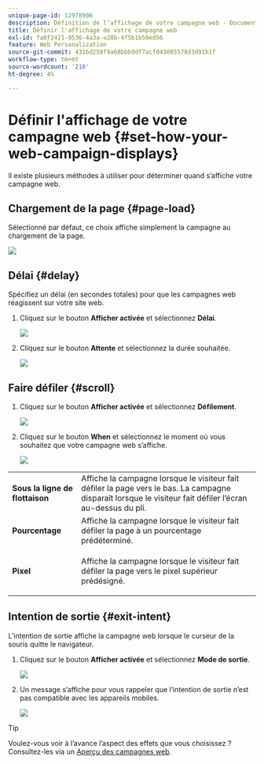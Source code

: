```yaml
---
unique-page-id: 12978906
description: Définition de l’affichage de votre campagne web - Documents Marketo - Documentation du produit
title: Définir l'affichage de votre campagne web
exl-id: fa0f2421-9536-4a3a-a28b-4f5b1b58ed56
feature: Web Personalization
source-git-commit: 431bd258f9a68bbb9df7acf043085578d3d91b1f
workflow-type: tm+mt
source-wordcount: '210'
ht-degree: 4%

---
```


# Définir l&#39;affichage de votre campagne web {#set-how-your-web-campaign-displays}

Il existe plusieurs méthodes à utiliser pour déterminer quand s’affiche votre campagne web.

## Chargement de la page {#page-load}

Sélectionné par défaut, ce choix affiche simplement la campagne au chargement de la page.

![](assets/pl1.png)

## Délai {#delay}

Spécifiez un délai (en secondes totales) pour que les campagnes web réagissent sur votre site web.

1. Cliquez sur le bouton **Afficher activée** et sélectionnez **Délai**.

   ![](assets/d1.png)

1. Cliquez sur le bouton **Attente** et sélectionnez la durée souhaitée.

   ![](assets/d2.png)

## Faire défiler {#scroll}

1. Cliquez sur le bouton **Afficher activée** et sélectionnez **Défilement**.

   ![](assets/s1.png)

1. Cliquez sur le bouton **When** et sélectionnez le moment où vous souhaitez que votre campagne web s’affiche.

   ![](assets/s2.png)

<table> 
 <tbody> 
  <tr> 
   <td><strong>Sous la ligne de flottaison</strong></td> 
   <td>Affiche la campagne lorsque le visiteur fait défiler la page vers le bas. La campagne disparaît lorsque le visiteur fait défiler l’écran au-dessus du pli.</td> 
  </tr> 
  <tr> 
   <td><strong>Pourcentage</strong></td> 
   <td>Affiche la campagne lorsque le visiteur fait défiler la page à un pourcentage prédéterminé.</td> 
  </tr> 
  <tr> 
   <td><strong>Pixel</strong></td> 
   <td><p>Affiche la campagne lorsque le visiteur fait défiler la page vers le pixel supérieur prédésigné.</p></td> 
  </tr> 
 </tbody> 
</table>

## Intention de sortie {#exit-intent}

L’intention de sortie affiche la campagne web lorsque le curseur de la souris quitte le navigateur.

1. Cliquez sur le bouton **Afficher activée** et sélectionnez **Mode de sortie**.

   ![](assets/ei1.png)

1. Un message s’affiche pour vous rappeler que l’intention de sortie n’est pas compatible avec les appareils mobiles.

   ![](assets/ei2.png)

>[!TIP]
>
>Voulez-vous voir à l’avance l’aspect des effets que vous choisissez ? Consultez-les via un [Aperçu des campagnes web](/help/marketo/product-docs/web-personalization/working-with-web-campaigns/preview-and-test-a-web-campaign.md).
